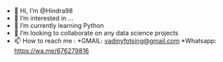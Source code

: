 - 👋 Hi, I’m @Hindra98
- 👀 I’m interested in ...
- 🌱 I’m currently learning Python
- 💞️ I’m looking to collaborate on any data science projects
- 📫 How to reach me :
    *GMAIL: vadinyfotsing@gmail.com
    *Whatsapp: https://wa.me/676279816

<!---
Hindra98/Hindra98 is a ✨ special ✨ repository because its `README.md` (this file) appears on your GitHub profile.
You can click the Preview link to take a look at your changes.
--->
